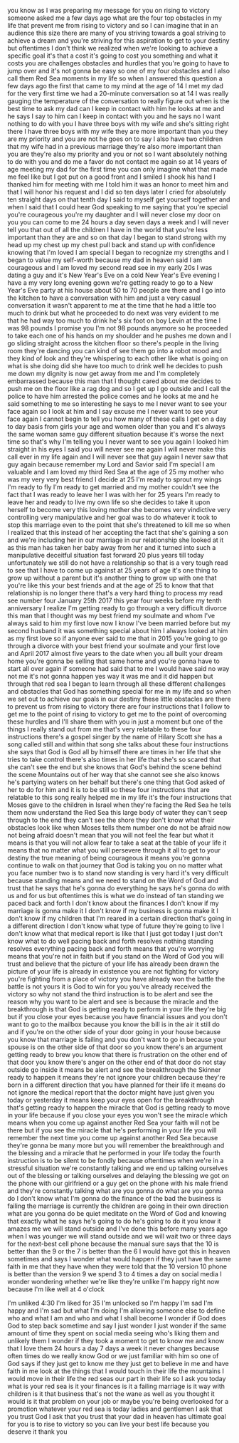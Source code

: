 
you know as I was preparing my message
for you on rising to victory someone
asked me a few days ago what are the
four top obstacles in my life that
prevent me from rising to victory and so
I can imagine that in an audience this
size there are many of you striving
towards a goal striving to achieve a
dream and you&#39;re striving for this
aspiration to get to your destiny but
oftentimes I don&#39;t think we realized
when we&#39;re looking to achieve a specific
goal it&#39;s that a cost it&#39;s going to cost
you something and what it costs you are
challenges obstacles and hurdles that
you&#39;re going to have to jump over and
it&#39;s not gonna be easy so one of my four
obstacles and I also call them Red Sea
moments in my life so when I answered
this question a few days ago the first
that came to my mind at the age of 14 I
met my dad for the very first time we
had a 20-minute conversation so at 14 I
was really gauging the temperature of
the conversation to really figure out
when is the best time to ask my dad can
I keep in contact with him he looks at
me and he says I say to him can I keep
in contact with you and he says no I
want nothing to do with you I have three
boys with my wife and she&#39;s sitting
right there I have three boys with my
wife they are more important than you
they are my priority and you are not he
goes on to say I also have two children
that my wife had in a previous marriage
they&#39;re also more important than you are
they&#39;re also my priority and you or not
so I want absolutely nothing to do with
you and do me a favor
do not contact me again so at 14 years
of age meeting my dad for the first time
you can only imagine what that made me
feel like but I got
put on a good front and I smiled I shook
his hand I thanked him for meeting with
me I told him it was an honor to meet
him and that I will honor his request
and I did so ten days later I cried for
absolutely ten straight days on that
tenth day I said to myself get yourself
together and when I said that I could
hear God speaking to me saying that
you&#39;re special you&#39;re courageous you&#39;re
my daughter and I will never close my
door on you you can come to me 24 hours
a day seven days a week and I will never
tell you that out of all the children I
have in the world that you&#39;re less
important than they are and so on that
day I began to stand strong with my head
up my chest up my chest pull back and
stand up with confidence knowing that
I&#39;m loved I am special I began to
recognize my strengths and I began to
value my self-worth because my dad in
heaven said I am courageous and I am
loved my second read see in my early 20s
I was dating a guy and it&#39;s New Year&#39;s
Eve on a cold New Year&#39;s Eve evening I
have a my very long evening gown we&#39;re
getting ready to go to a New Year&#39;s Eve
party at his house about 50 to 70 people
are there and I go into the kitchen to
have a conversation with him and just a
very casual conversation it wasn&#39;t
apparent to me at the time that he had a
little too much to drink but what he
proceeded to do next was very evident to
me that he had way too much to drink
he&#39;s six foot on boy Levin at the time I
was 98 pounds I promise you I&#39;m not 98
pounds anymore so he proceeded to take
each one of his hands on my shoulder and
he pushes me down and I go sliding
straight across the kitchen floor so
there&#39;s people in the living room
they&#39;re dancing you can kind of see them
go into a robot mood and they kind of
look and they&#39;re whispering to each
other like what is going on what is she
doing did she have too much to drink
well he decides to push me down my
dignity is now
get away from me and I&#39;m completely
embarrassed because this man that I
thought cared about me decides to push
me on the floor like a rag dog and so I
get up I go outside and I call the
police to have him arrested the police
comes and he looks at me and he said
something to me so interesting he says
to me I never want to see your face
again so I look at him and I say excuse
me
I never want to see your face again I
cannot begin to tell you how many of
these calls I get on a day to day basis
from girls your age and women older than
you and it&#39;s always the same woman same
guy different situation because it&#39;s
worse the next time so that&#39;s why I&#39;m
telling you I never want to see you
again I looked him straight in his eyes
I said you will never see me again I
will never make this call ever in my
life again and I will never see that guy
again I never saw that guy again because
remember my Lord and Savior said I&#39;m
special I am valuable and I am loved my
third Red Sea at the age of 25 my mother
who was my very very best friend I
decide at 25 I&#39;m ready to sprout my
wings I&#39;m ready to fly I&#39;m ready to get
married and my mother couldn&#39;t see the
fact that I was ready to leave her I was
with her for 25 years I&#39;m ready to leave
her and ready to live my own life so she
decides to take it upon herself to
become very this loving mother she
becomes very vindictive very controlling
very manipulative and her goal was to do
whatever it took to stop this marriage
even to the point that she&#39;s threatened
to kill me so when I realized that this
instead of her accepting the fact that
she&#39;s gaining a son and we&#39;re including
her in our marriage in our relationship
she looked at it as this man has taken
her baby away from her and it turned
into such a manipulative deceitful
situation fast forward 20 plus years
till today unfortunately we
still do not have a relationship so that
is a very tough read to see that I have
to come up against at 25 years of age
it&#39;s one thing to grow up without a
parent but it&#39;s another thing to grow up
with one that you&#39;re like this your best
friends and at the age of 25 to know
that that relationship is no longer
there
that&#39;s a very hard thing to process my
read see number four January 25th 2017
this year four weeks before my tenth
anniversary I realize I&#39;m getting ready
to go through a very difficult divorce
this man that I thought was my best
friend my soulmate and whom I&#39;ve always
said to him my first love now I know
I&#39;ve been married before but my second
husband it was something special about
him I always looked at him as my first
love so if anyone ever said to me that
in 2015 you&#39;re going to go through a
divorce with your best friend your
soulmate and your first love and April
2017 almost five years to the date when
you all built your dream home you&#39;re
gonna be selling that same home and
you&#39;re gonna have to start all over
again if someone had said that to me I
would have said no way not me it&#39;s not
gonna happen yes way it was me and it
did happen but through that red sea I
began to learn through all these
different challenges and obstacles that
God has something special for me in my
life and so when we set out to achieve
our goals in our destiny
these little obstacles are there to
prevent us from rising to victory there
are four instructions that I follow to
get me to the point of rising to victory
to get me to the point of overcoming
these hurdles and I&#39;ll share them with
you in just a moment but one of the
things I really stand out from me that&#39;s
very relatable to these four
instructions there&#39;s a gospel singer by
the name of Hilary Scott she has a song
called still and within that song she
talks about these four instructions
she says that God is God all by himself
there are times in her life that she
tries to take control there&#39;s also times
in her life that she&#39;s so scared that
she can&#39;t see the end but she knows that
God&#39;s behind the scene behind the scene
Mountains out of her way that she cannot
see she also knows he&#39;s partying waters
on her behalf but there&#39;s one thing that
God asked of her to do for him and it is
to be still so these four instructions
that are relatable to this song really
helped me in my life it&#39;s the four
instructions that Moses gave to the
children in Israel when they&#39;re facing
the Red Sea he tells them now understand
the Red Sea this large body of water
they can&#39;t seep through to the end they
can&#39;t see the shore they don&#39;t know what
their obstacles look like when Moses
tells them number one do not be afraid
now not being afraid doesn&#39;t mean that
you will not feel the fear but what it
means is that you will not allow fear to
take a seat at the table of your life it
means that no matter what you will
persevere through it all to get to your
destiny the true meaning of being
courageous it means you&#39;re gonna
continue to walk on that journey that
God is taking you on no matter what you
face number two is to stand now standing
is very hard it&#39;s very difficult because
standing means and we need to stand on
the Word of God and trust that he says
that he&#39;s gonna do everything he says
he&#39;s gonna do with us and for us but
oftentimes this is what we do instead of
tan standing we paced back and forth I
don&#39;t know about the finances I don&#39;t
know if my marriage is gonna make it I
don&#39;t know if my business is gonna make
it I don&#39;t know if my children that I&#39;m
reared in a certain direction that&#39;s
going in a different direction I don&#39;t
know what type of future they&#39;re going
to live I don&#39;t know what that medical
report is like that I just got today I
just don&#39;t know what to do well pacing
back and forth resolves nothing standing
resolves everything pacing back and
forth means that you&#39;re worrying means
that you&#39;re not in faith but if you
stand on the Word of God you will trust
and believe that the picture of your
life has already been drawn the picture
of your life is already in existence you
are not fighting for victory
you&#39;re fighting from a place of victory
you have already won the battle the
battle is not yours it is God to win for
you you&#39;ve already received the victory
so why not stand the third instruction
is to be alert and see
the reason why you want to be alert and
see is because the miracle and the
breakthrough is that God is getting
ready to perform in your life they&#39;re
big but if you close your eyes because
you have financial issues and you don&#39;t
want to go to the mailbox because you
know the bill is in the air it still do
and if you&#39;re on the other side of your
door going in your house because you
know that marriage is failing and you
don&#39;t want to go in because your spouse
is on the other side of that door so you
know there&#39;s an argument getting ready
to brew you know that there is
frustration on the other end of that
door
you know there&#39;s anger on the other end
of that door do not stay outside go
inside it means be alert and see the
breakthrough the Skinner ready to happen
it means they&#39;re not ignore your
children because they&#39;re born in a
different direction that you have
planned for their life it means do not
ignore the medical report that the
doctor might have just given you today
or yesterday it means keep your eyes
open for the breakthrough that&#39;s getting
ready to happen the miracle that God is
getting ready to move in your life
because if you close your eyes you won&#39;t
see the miracle which means when you
come up against another Red Sea your
faith will not be there but if you see
the miracle that he&#39;s performing in your
life you will remember the next time you
come up against another Red Sea because
they&#39;re gonna be many more but you will
remember the breakthrough and the
blessing and a miracle that he performed
in your life today
the fourth instruction is to be silent
to be fondly because oftentimes when
we&#39;re in a stressful situation we&#39;re
constantly talking and we end up talking
ourselves out of the blessing or talking
ourselves and delaying the blessing we
got on the phone with our girlfriend or
a guy get on the phone with his male
friend and they&#39;re constantly talking
what are you gonna do what are you gonna
do I don&#39;t know what I&#39;m gonna do the
finance of the bad the business is
failing the marriage is currently the
children are going in their own
direction what are you gonna do be quiet
meditate on the Word of God and knowing
that exactly what he says he&#39;s going to
do he&#39;s going to do it you know it
amazes me we will stand outside and I&#39;ve
done this before many years ago when I
was younger we will stand outside and we
will wait two or three days for the
next-best cell phone because the manual
sure says that the 10 is better than the
9 or the 7 is better than the 6 I would
have got this in heaven sometimes and
says I wonder what would happen if they
just have the same faith in me that they
have when they were told that the 10
version 10 phone is better than the
version 9 we spend 3 to 4 times a day on
social media
I wonder wondering whether we&#39;re like
they&#39;re unlike I&#39;m happy right now
because I&#39;m like well at 4 o&#39;clock

I&#39;m unliked 4:30 I&#39;m liked for 35 I&#39;m
unlocked so I&#39;m happy I&#39;m sad I&#39;m happy
and I&#39;m sad but what I&#39;m doing I&#39;m
allowing someone else to define who and
what I am and who and what I shall
become I wonder if God does God to step
back sometime and say I just wonder I
just wonder if the same amount of time
they spent on social media seeing who&#39;s
liking them and unlikely them I wonder
if they took a moment to get to know me
and know that I love them 24 hours a day
7 days a week it never changes because
often times do we really know God or we
just familiar with him so one of God
says if they just get to know me they
just get to believe in me and have faith
in me look at the things that I would
touch in their life the mountains I
would move in their life the red seas
our part in their life so I ask you
today
what is your red sea is it your finances
is it a failing marriage is it way with
children is it that business that&#39;s not
the wane as well as you thought it would
is it that problem on your job or maybe
you&#39;re being overlooked for a promotion
whatever your red sea is today ladies
and gentlemen I ask that you trust God I
ask that you trust that your dad in
heaven has ultimate goal for you is to
rise to victory so you can live your
best life because you deserve it thank
you
